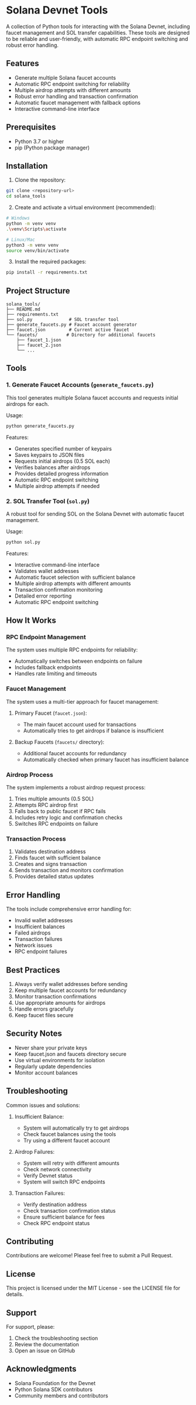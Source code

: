 # Solana Devnet Tools

A collection of Python tools for interacting with the Solana Devnet, including faucet management and SOL transfer capabilities. These tools are designed to be reliable and user-friendly, with automatic RPC endpoint switching and robust error handling.

## Features

- Generate multiple Solana faucet accounts
- Automatic RPC endpoint switching for reliability
- Multiple airdrop attempts with different amounts
- Robust error handling and transaction confirmation
- Automatic faucet management with fallback options
- Interactive command-line interface

## Prerequisites

- Python 3.7 or higher
- pip (Python package manager)

## Installation

1. Clone the repository:
```bash
git clone <repository-url>
cd solana_tools
```

2. Create and activate a virtual environment (recommended):
```bash
# Windows
python -m venv venv
.\venv\Scripts\activate

# Linux/Mac
python3 -m venv venv
source venv/bin/activate
```

3. Install the required packages:
```bash
pip install -r requirements.txt
```

## Project Structure

```
solana_tools/
├── README.md
├── requirements.txt
├── sol.py              # SOL transfer tool
├── generate_faucets.py # Faucet account generator
├── faucet.json         # Current active faucet
└── faucets/           # Directory for additional faucets
    ├── faucet_1.json
    ├── faucet_2.json
    └── ...
```

## Tools

### 1. Generate Faucet Accounts (`generate_faucets.py`)

This tool generates multiple Solana faucet accounts and requests initial airdrops for each.

Usage:
```bash
python generate_faucets.py
```

Features:
- Generates specified number of keypairs
- Saves keypairs to JSON files
- Requests initial airdrops (0.5 SOL each)
- Verifies balances after airdrops
- Provides detailed progress information
- Automatic RPC endpoint switching
- Multiple airdrop attempts if needed

### 2. SOL Transfer Tool (`sol.py`)

A robust tool for sending SOL on the Solana Devnet with automatic faucet management.

Usage:
```bash
python sol.py
```

Features:
- Interactive command-line interface
- Validates wallet addresses
- Automatic faucet selection with sufficient balance
- Multiple airdrop attempts with different amounts
- Transaction confirmation monitoring
- Detailed error reporting
- Automatic RPC endpoint switching

## How It Works

### RPC Endpoint Management

The system uses multiple RPC endpoints for reliability:
- Automatically switches between endpoints on failure
- Includes fallback endpoints
- Handles rate limiting and timeouts

### Faucet Management

The system uses a multi-tier approach for faucet management:

1. Primary Faucet (`faucet.json`):
   - The main faucet account used for transactions
   - Automatically tries to get airdrops if balance is insufficient

2. Backup Faucets (`faucets/` directory):
   - Additional faucet accounts for redundancy
   - Automatically checked when primary faucet has insufficient balance

### Airdrop Process

The system implements a robust airdrop request process:

1. Tries multiple amounts (0.5 SOL)
2. Attempts RPC airdrop first
3. Falls back to public faucet if RPC fails
4. Includes retry logic and confirmation checks
5. Switches RPC endpoints on failure

### Transaction Process

1. Validates destination address
2. Finds faucet with sufficient balance
3. Creates and signs transaction
4. Sends transaction and monitors confirmation
5. Provides detailed status updates

## Error Handling

The tools include comprehensive error handling for:
- Invalid wallet addresses
- Insufficient balances
- Failed airdrops
- Transaction failures
- Network issues
- RPC endpoint failures

## Best Practices

1. Always verify wallet addresses before sending
2. Keep multiple faucet accounts for redundancy
3. Monitor transaction confirmations
4. Use appropriate amounts for airdrops
5. Handle errors gracefully
6. Keep faucet files secure

## Security Notes

- Never share your private keys
- Keep faucet.json and faucets directory secure
- Use virtual environments for isolation
- Regularly update dependencies
- Monitor account balances

## Troubleshooting

Common issues and solutions:

1. Insufficient Balance:
   - System will automatically try to get airdrops
   - Check faucet balances using the tools
   - Try using a different faucet account

2. Airdrop Failures:
   - System will retry with different amounts
   - Check network connectivity
   - Verify Devnet status
   - System will switch RPC endpoints

3. Transaction Failures:
   - Verify destination address
   - Check transaction confirmation status
   - Ensure sufficient balance for fees
   - Check RPC endpoint status

## Contributing

Contributions are welcome! Please feel free to submit a Pull Request.

## License

This project is licensed under the MIT License - see the LICENSE file for details.

## Support

For support, please:
1. Check the troubleshooting section
2. Review the documentation
3. Open an issue on GitHub

## Acknowledgments

- Solana Foundation for the Devnet
- Python Solana SDK contributors
- Community members and contributors 